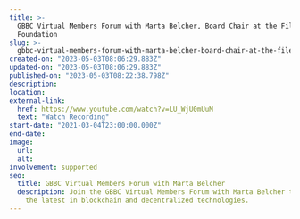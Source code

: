 ```yaml
---
title: >-
  GBBC Virtual Members Forum with Marta Belcher, Board Chair at the Filecoin
  Foundation
slug: >-
  gbbc-virtual-members-forum-with-marta-belcher-board-chair-at-the-filecoin-foundation
created-on: "2023-05-03T08:06:29.883Z"
updated-on: "2023-05-03T08:06:29.883Z"
published-on: "2023-05-03T08:22:38.798Z"
description:
location:
external-link:
  href: https://www.youtube.com/watch?v=LU_WjU0mUuM
  text: "Watch Recording"
start-date: "2021-03-04T23:00:00.000Z"
end-date:
image:
  url:
  alt:
involvement: supported
seo:
  title: GBBC Virtual Members Forum with Marta Belcher
  description: Join the GBBC Virtual Members Forum with Marta Belcher to learn about
    the latest in blockchain and decentralized technologies.
---
```

